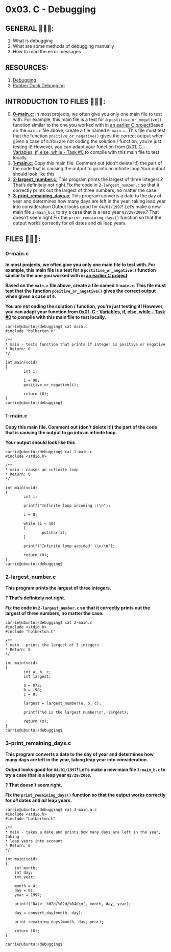 # 0x03. C - Debugging

## GENERAL :open_book::open_book::open_book::

 <ol>
	<li>What is debugging</li>
	<li>What are some methods of debugging manually</li>
	<li>How to read the error messages</li>
</ol>

## RESOURCES:

 <ol>
	<li><a href="/rltoken/iADtJa-KkjYI56m-cQyWIw" title="Debugging" target="_blank">Debugging</a></li>
	<li><a href="/rltoken/sS_CVV32moC3tyEImNCvig" title="Rubber Duck Debugging" target="_blank">Rubber Duck Debugging</a></li>
</ol>

## INTRODUCTION TO FILES :closed_book::closed_book::closed_book::

0.	[**0-main.c**:](#0-mainc) In most projects, we often give you only one main file to test with. For example, this main file is a test for a <code>postitive_or_negative()</code> function similar to the one you worked with in <a href="/rltoken/oksQRX9MFUF8saGnlIKqYw" title="an earlier C project" target="_blank">an earlier C project</a>Based on the <code>main.c</code> file above, create a file named <code>0-main.c</code>. This file must test that the function <code>positive_or_negative()</code> gives the correct output when given a case of <code>0</code>.You are not coding the solution / function, you’re just testing it! However, you can adapt your function from <a href="/rltoken/oksQRX9MFUF8saGnlIKqYw" title="0x01. C - Variables, if, else, while - Task #0" target="_blank">0x01. C - Variables, if, else, while - Task #0</a> to compile with this main file to test locally.
1.	[**1-main.c**:](#1-mainc) Copy this main file. Comment out (don’t delete it!) the part of the code that is causing the output to go into an infinite loop.Your output should look like this
2.	[**2-largest_number.c**:](#2-largest_numberc) This program prints the largest of three integers.? That’s definitely not right.Fix the code in <code>2-largest_number.c</code> so that it correctly prints out the largest of three numbers, no matter the case.
3.	[**3-print_remaining_days.c**:](#3-print_remaining_daysc) This program converts a date to the day of year and determines how many days are left in the year, taking leap year into consideration.Output looks good for <code>04/01/1997</code>! Let’s make a new main file <code>3-main_b.c</code> to try a case that is a leap year <code>02/29/2000</code>.? That doesn’t seem right.Fix the <code>print_remaining_days()</code> function so that the output works correctly for <em>all</em> dates and <em>all</em> leap years.

## FILES :bookmark_tabs::bookmark_tabs::bookmark_tabs::

### 0-main.c

**<p>In most projects, we often give you only one main file to test with. For example, this main file is a test for a <code>postitive_or_negative()</code> function similar to the one you worked with in <a href="/rltoken/oksQRX9MFUF8saGnlIKqYw" title="an earlier C project" target="_blank">an earlier C project</a></p><p>Based on the <code>main.c</code> file above, create a file named <code>0-main.c</code>. This file must test that the function <code>positive_or_negative()</code> gives the correct output when given a case of <code>0</code>.</p><p>You are not coding the solution / function, you’re just testing it! However, you can adapt your function from <a href="/rltoken/oksQRX9MFUF8saGnlIKqYw" title="0x01. C - Variables, if, else, while - Task #0" target="_blank">0x01. C - Variables, if, else, while - Task #0</a> to compile with this main file to test locally.</p>**

<pre><code>carrie@ubuntu:/debugging$ cat main.c
#include "holberton.h"

/**
* main - tests function that prints if integer is positive or negative
* Return: 0
*/

int main(void)
{
        int i;

        i = 98;
        positive_or_negative(i);

        return (0);
}
carrie@ubuntu:/debugging$
</code></pre>

### 1-main.c

**<p>Copy this main file. Comment out (don’t delete it!) the part of the code that is causing the output to go into an infinite loop.</p><p>Your output should look like this</p>**

<pre><code>carrie@ubuntu:/debugging$ cat 1-main.c
#include &lt;stdio.h&gt;

/**
* main - causes an infinite loop
* Return: 0
*/

int main(void)
{
        int i;

        printf("Infinite loop incoming :(\n");

        i = 0;

        while (i &lt; 10)
        {
                putchar(i);
        }

        printf("Infinite loop avoided! \\o/\n");

        return (0);
}
carrie@ubuntu:/debugging$
</code></pre>

### 2-largest_number.c

**<p>This program prints the largest of three integers.</p><p>? That’s definitely not right.</p><p>Fix the code in <code>2-largest_number.c</code> so that it correctly prints out the largest of three numbers, no matter the case.</p>**

<pre><code>carrie@ubuntu:/debugging$ cat 2-main.c
#include &lt;stdio.h&gt;
#include "holberton.h"

/**
* main - prints the largest of 3 integers
* Return: 0
*/

int main(void)
{
        int a, b, c;
        int largest;

        a = 972;
        b = -98;
        c = 0;

        largest = largest_number(a, b, c);

        printf("%d is the largest number\n", largest);

        return (0);
}
carrie@ubuntu:/debugging$
</code></pre>

### 3-print_remaining_days.c

**<p>This program converts a date to the day of year and determines how many days are left in the year, taking leap year into consideration.</p><p>Output looks good for <code>04/01/1997</code>! Let’s make a new main file <code>3-main_b.c</code> to try a case that is a leap year <code>02/29/2000</code>.</p><p>? That doesn’t seem right.</p><p>Fix the <code>print_remaining_days()</code> function so that the output works correctly for <em>all</em> dates and <em>all</em> leap years.</p>**

<pre><code>carrie@ubuntu:/debugging$ cat 3-main_a.c
#include &lt;stdio.h&gt;
#include "holberton.h"

/**
* main - takes a date and prints how many days are left in the year, taking
* leap years into account
* Return: 0
*/

int main(void)
{
    int month;
    int day;
    int year;

    month = 4;
    day = 01;
    year = 1997;

    printf("Date: %02d/%02d/%04d\n", month, day, year);

    day = convert_day(month, day);

    print_remaining_days(month, day, year);

    return (0);
}

carrie@ubuntu:/debugging$
</code></pre>
